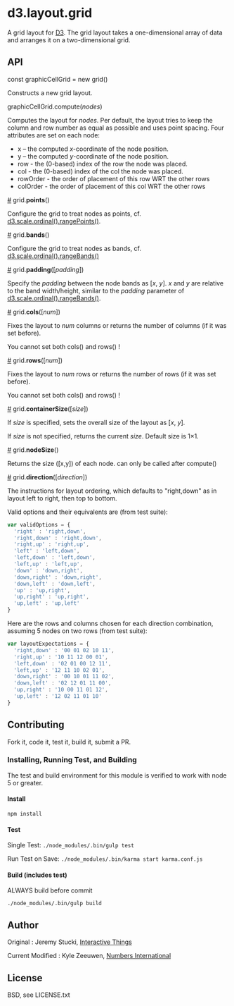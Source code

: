 # d3.layout.grid

A grid layout for [D3](http://d3js.org). The grid layout takes a one-dimensional array of data and arranges it on a two-dimensional grid.

## API

const graphicCellGrid = new grid()

Constructs a new grid layout.

graphicCellGrid.compute(<i>nodes</i>)

Computes the layout for <i>nodes</i>. Per default, the layout tries to keep the column and row number as equal as possible and uses point spacing. Four attributes are set on each node:

* x – the computed <i>x</i>-coordinate of the node position.
* y – the computed <i>y</i>-coordinate of the node position.
* row - the (0-based) index of the row the node was placed.
* col - the (0-based) index of the col the node was placed.
* rowOrder - the order of placement of this row WRT the other rows
* colOrder - the order of placement of this col WRT the other rows

<a name="points" href="#points">#</a> grid.<b>points</b>()

Configure the grid to treat nodes as points, cf. [d3.scale.ordinal().rangePoints()](https://github.com/mbostock/d3/wiki/Ordinal-Scales#wiki-ordinal_rangePoints).

<a name="bands" href="#bands">#</a> grid.<b>bands</b>()

Configure the grid to treat nodes as bands, cf. [d3.scale.ordinal().rangeBands()](https://github.com/mbostock/d3/wiki/Ordinal-Scales#wiki-ordinal_rangeBands)

<a name="padding" href="#padding">#</a> grid.<b>padding</b>([<i>padding</i>])

Specify the <i>padding</i> between the node bands as [<i>x</i>, <i>y</i>]. <i>x</i> and <i>y</i> are relative to the band width/height, similar to the <i>padding</i> parameter of [d3.scale.ordinal().rangeBands()](https://github.com/mbostock/d3/wiki/Ordinal-Scales#wiki-ordinal_rangeBands).

<a name="cols" href="#cols">#</a> grid.<b>cols</b>([<i>num</i>])

Fixes the layout to <i>num</i> columns or returns the number of columns (if it was set before).

You cannot set both cols() and rows() !

<a name="rows" href="#rows">#</a> grid.<b>rows</b>([<i>num</i>])

Fixes the layout to <i>num</i> rows or returns the number of rows (if it was set before).

You cannot set both cols() and rows() !

<a name="containerSize" href="#containerSize">#</a> grid.<b>containerSize</b>([<i>size</i>])

If <i>size</i> is specified, sets the overall size of the layout as [<i>x</i>, <i>y</i>].

If <i>size</i> is not specified, returns the current <i>size</i>. Default size is 1×1.

<a name="nodeSize" href="#nodeSize">#</a> grid.<b>nodeSize</b>()

Returns the size ([x,y]) of each node. can only be called after compute()

<a name="direction" href="#direction">#</a> grid.<b>direction</b>([<i>direction</i>])

The instructions for layout ordering, which defaults to "right,down" as in layout left to right, then top to bottom.

Valid options and their equivalents are (from test suite):

```javascript
var validOptions = {
  'right' : 'right,down',
  'right,down' : 'right,down',
  'right,up' : 'right,up',
  'left' : 'left,down',
  'left,down' : 'left,down',
  'left,up' : 'left,up',
  'down' : 'down,right',
  'down,right' : 'down,right',
  'down,left' : 'down,left',
  'up' : 'up,right',
  'up,right' : 'up,right',
  'up,left' : 'up,left'
}
```

Here are the rows and columns chosen for each direction combination, assuming 5 nodes on two rows (from test suite):

```javascript
var layoutExpectations = {
  'right,down' : '00 01 02 10 11',
  'right,up' : '10 11 12 00 01',
  'left,down' : '02 01 00 12 11',
  'left,up' : '12 11 10 02 01',
  'down,right' : '00 10 01 11 02',
  'down,left' : '02 12 01 11 00',
  'up,right' : '10 00 11 01 12',
  'up,left' : '12 02 11 01 10'
}
```

## Contributing

Fork it, code it, test it, build it, submit a PR.

### Installing, Running Test, and Building

The test and build environment for this module is verified to work with node 5 or greater.

#### Install

`npm install`

#### Test

Single Test: `./node_modules/.bin/gulp test`

Run Test on Save: `./node_modules/.bin/karma start karma.conf.js`

#### Build (includes test)

ALWAYS build before commit

`./node_modules/.bin/gulp build`


## Author

Original : Jeremy Stucki, [Interactive Things](https://github.com/interactivethings/d3-grid)

Current Modified : Kyle Zeeuwen, [Numbers International](https://github.com/Displayr/d3-grid)

## License

BSD, see LICENSE.txt
